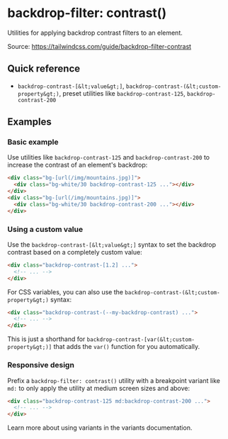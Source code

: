 # backdrop-filter: contrast()

Utilities for applying backdrop contrast filters to an element.

Source: https://tailwindcss.com/guide/backdrop-filter-contrast

## Quick reference

- `backdrop-contrast-[&lt;value&gt;]`, `backdrop-contrast-(&lt;custom-property&gt;)`, preset utilities like `backdrop-contrast-125`, `backdrop-contrast-200`

## Examples

### Basic example

Use utilities like `backdrop-contrast-125` and `backdrop-contrast-200` to increase the contrast of an element's backdrop:

```html
<div class="bg-[url(/img/mountains.jpg)]">
  <div class="bg-white/30 backdrop-contrast-125 ..."></div>
</div>
<div class="bg-[url(/img/mountains.jpg)]">
  <div class="bg-white/30 backdrop-contrast-200 ..."></div>
</div>
```

### Using a custom value

Use the `backdrop-contrast-[&lt;value&gt;]` syntax to set the backdrop contrast based on a completely custom value:

```html
<div class="backdrop-contrast-[1.2] ...">
  <!-- ... -->
</div>
```

For CSS variables, you can also use the `backdrop-contrast-(&lt;custom-property&gt;)` syntax:

```html
<div class="backdrop-contrast-(--my-backdrop-contrast) ...">
  <!-- ... -->
</div>
```

This is just a shorthand for `backdrop-contrast-[var(&lt;custom-property&gt;)]` that adds the `var()` function for you automatically.

### Responsive design

Prefix a `backdrop-filter: contrast()` utility with a breakpoint variant like `md:` to only apply the utility at medium screen sizes and above:

```html
<div class="backdrop-contrast-125 md:backdrop-contrast-200 ...">
  <!-- ... -->
</div>
```

Learn more about using variants in the variants documentation.
